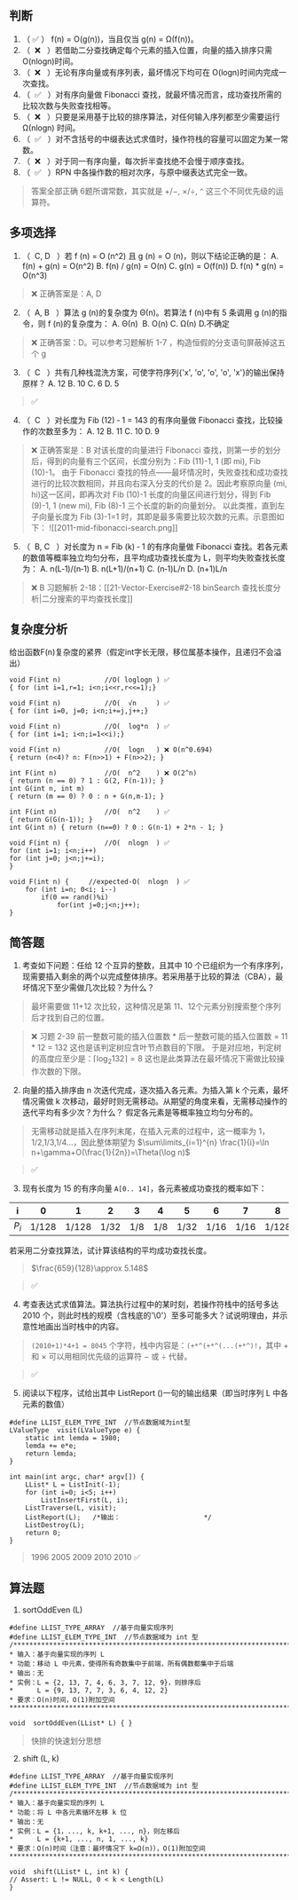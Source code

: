 ## 判断

1) （  ✅   ） f(n) = O(g(n))，当且仅当 g(n) = Ω(f(n))。
2) （  ❌   ）若借助二分查找确定每个元素的插入位置，向量的插入排序只需 O(nlogn)时间。
3) （  ❌   ）无论有序向量或有序列表，最坏情况下均可在 O(logn)时间内完成一次查找。
4) （  ✅   ）对有序向量做 Fibonacci 查找，就最坏情况而言，成功查找所需的比较次数与失败查找相等。
5) （  ❌   ）只要是采用基于比较的排序算法，对任何输入序列都至少需要运行 Ω(nlogn) 时间。
6) （  ✅   ）对不含括号的中缀表达式求值时，操作符栈的容量可以固定为某一常数。
7) （  ❌   ）对于同一有序向量，每次折半查找绝不会慢于顺序查找。
8) （  ✅   ）RPN 中各操作数的相对次序，与原中缀表达式完全一致。

> 答案全部正确
> 6题所谓常数，其实就是 $+/-$, $\times / \div$, `^` 这三个不同优先级的运算符。

## 多项选择

1) （  C, D   ）若 f (n) = O (n^2) 且 g (n) = O (n)，则以下结论正确的是：
A. f(n) + g(n) = O(n^2)
B. f(n) / g(n) = O(n)
C. g(n) = O(f(n))
D. f(n) * g(n) = O(n^3) 

> ❌ 正确答案是：A, D

2) （  A, B   ）算法 g (n)的复杂度为 Θ(n)。若算法 f (n)中有 5 条调用 g (n)的指令，则 f (n)的复杂度为：
A. Θ(n) 
B. O(n)
C. Ω(n)
D.不确定

> ❌ 正确答案：D。可以参考习题解析 1-7 ，构造恒假的分支语句屏蔽掉这五个 g

3) （  C   ）共有几种栈混洗方案，可使字符序列{'x', 'o', 'o', 'o', 'x'}的输出保持原样？
A. 12
B. 10
C. 6
D. 5

> ✅

4) （  C   ）对长度为 Fib (12) ‐ 1 = 143 的有序向量做 Fibonacci 查找，比较操作的次数至多为：
A. 12
B. 11
C. 10
D. 9

> ❌ 正确答案是：B
> 对该长度的向量进行 Fibonacci 查找，则第一步的划分后，得到的向量有三个区间，长度分别为：Fib (11)-1, 1 (即 mi), Fib (10)-1。
> 由于 Fibonacci 查找的特点——最坏情况时，失败查找和成功查找进行的比较次数相同，并且向右深入分支的代价是 2。因此考察原向量 (mi, hi)这一区间，即再次对 Fib (10)-1 长度的向量区间进行划分，得到 Fib (9)-1, 1 (new mi), Fib (8)-1 三个长度的新的向量划分。
> 以此类推，直到左子向量长度为 Fib (3)-1=1 时，其即是最多需要比较次数的元素。示意图如下：
> ![[2011-mid-fibonacci-search.png]]

5) （  B, C   ）对长度为 n = Fib (k) ‐ 1 的有序向量做 Fibonacci 查找。若各元素的数值等概率独立均匀分布，且平均成功查找长度为 L，则平均失败查找长度为：
A. n(L‐1)/(n‐1)
B. n(L+1)/(n+1)
C. (n‐1)L/n
D. (n+1)L/n

> ❌ B 习题解析 2-18：[[21-Vector-Exercise#2-18 binSearch 查找长度分析|二分搜索的平均查找长度]]

## 复杂度分析

给出函数F(n)复杂度的紧界（假定int字长无限，移位属基本操作，且递归不会溢出）

``` hl:1,4,7,10,13,18,22,27
void F(int n)           //O( loglogn ) ✅
{ for (int i=1,r=1; i<n;i<<r,r<<=1);}

void F(int n)           //O(  √n     ) ✅
{ for (int i=0, j=0; i<n;i+=j,j++;}

void F(int n)           //O(  log*n  ) ✅
{ for (int i=1; i<n;i=1<<i);}

void F(int n)           //O(  logn   ) ❌ O(n^0.694)
{ return (n<4)? n: F(n>>1) + F(n>>2); }

int F(int n)            //O(  n^2    ) ❌ O(2^n)
{ return (n == 0) ? 1 : G(2, F(n‐1)); }
int G(int n, int m)
{ return (m == 0) ? 0 : n + G(n,m‐1); }

int F(int n)            //O(  n^2    ) ✅
{ return G(G(n‐1)); }
int G(int n) { return (n==0) ? 0 : G(n‐1) + 2*n ‐ 1; }

void F(int n) {         //O(  nlogn  ) ✅
for (int i=1; i<n;i++)
for (int j=0; j<n;j+=i);
}

void F(int n) {     //expected‐O(  nlogn  ) ✅
	for (int i=n; 0<i; i--)
		if(0 == rand()%i)
			for(int j=0;j<n;j++);
}
```


## 简答题

1) 考查如下问题：任给 12 个互异的整数，且其中 10 个已组织为一个有序序列，现需要插入剩余的两个以完成整体排序。若采用基于比较的算法（CBA），最坏情况下至少需做几次比较？为什么？

> 最坏需要做 11+12 次比较，这种情况是第 11、12个元素分别搜索整个序列后才找到自己的位置。

> ❌ 习题 2-39
> 前一整数可能的插入位置数 * 后一整数可能的插入位置数 = 11 * 12 = 132 这也是该判定树应含叶节点数目的下限。
> 于是对应地，判定树的高度应至少是：$\lceil \log_{2}132\rceil=8$ 这也是此类算法在最坏情况下需做比较操作次数的下限。

2) 向量的插入排序由 n 次迭代完成，逐次插入各元素。为插入第 k 个元素，最坏情况需做 k 次移动，最好时则无需移动。从期望的角度来看，无需移动操作的迭代平均有多少次？为什么？ 假定各元素是等概率独立均匀分布的。

> 无需移动就是插入在序列末尾，在插入元素的过程中，这一概率为 1，1/2,1/3,1/4...，因此整体期望为 $\sum\limits_{i=1}^{n} \frac{1}{i}=\ln n+\gamma+O(\frac{1}{2n})=\Theta(\log n)$

> ✅

3) 现有长度为 15 的有序向量 `A[0.. 14]`，各元素被成功查找的概率如下：

| i       | 0     | 1     | 2    | 3   | 4   | 5    | 6    | 7    | 8     | 9    | 10   | 11  | 12   | 13    | 14   |
| ------- | ----- | ----- | ---- | --- | --- | ---- | ---- | ---- | ----- | ---- | ---- | --- | ---- | ----- | ---- |
| $P_{i}$ | 1/128 | 1/128 | 1/32 | 1/8 | 1/8 | 1/32 | 1/16 | 1/16 | 1/128 | 1/64 | 1/16 | 1/4 | 3/16 | 1/128 | 1/64 | 
若采用二分查找算法，试计算该结构的平均成功查找长度。

> $\frac{659}{128}\approx 5.148$

> ✅

4) 考查表达式求值算法。算法执行过程中的某时刻，若操作符栈中的括号多达 2010 个，则此时栈的规模（含栈底的'\\0'）至多可能多大？试说明理由，并示意性地画出当时栈中的内容。

> `(2010+1)*4+1 = 8045` 个字符，栈中内容是：`(+*^(+*^(...(+*^)!`，其中 $+$ 和 $\times$ 可以用相同优先级的运算符 $-$ 或 $\div$ 代替。

> ✅

5) 阅读以下程序，试给出其中 ListReport ()一句的输出结果（即当时序列 L 中各元素的数值）
```
#define LLIST_ELEM_TYPE_INT  //节点数据域为int型
LValueType  visit(LValueType e) {
	static int lemda = 1980;
	lemda += e*e;    
	return lemda;
}

int main(int argc, char* argv[]) {
	LList* L = ListInit(‐1);
	for (int i=0; i<5; i++)  
		ListInsertFirst(L, i);
	ListTraverse(L, visit);
	ListReport(L);   /*输出：                     */
	ListDestroy(L);
	return 0;
}
```

> 1996 2005 2009 2010 2010 ✅

## 算法题

1) sortOddEven (L)
```
#define LLIST_TYPE_ARRAY  //基于向量实现序列
#define LLIST_ELEM_TYPE_INT  //节点数据域为 int 型
/************************************************************************
* 输入：基于向量实现的序列 L
* 功能：移动 L 中元素，使得所有奇数集中于前端，所有偶数都集中于后端
* 输出：无
* 实例：L = {2, 13, 7, 4, 6, 3, 7, 12, 9}，则排序后
*      L = {9, 13, 7, 7, 3, 6, 4, 12, 2}
* 要求：O(n)时间，O(1)附加空间 ************************************************************************/

void  sortOddEven(LList* L) { } 
```

> 快排的快速划分思想

2) shift (L, k) 
```
#define LLIST_TYPE_ARRAY  //基于向量实现序列
#define LLIST_ELEM_TYPE_INT  //节点数据域为 int 型
/************************************************************************
* 输入：基于向量实现的序列 L
* 功能：将 L 中各元素循环左移 k 位
* 输出：无
* 实例：L = {1，..., k, k+1, ..., n}，则左移后
*      L = {k+1, ..., n, 1, ..., k}
* 要求：O(n)时间（注意：最坏情况下 k=Ω(n)），O(1)附加空间 ************************************************************************/

void  shift(LList* L, int k) {
// Assert: L != NULL, 0 < k < Length(L)
}
```